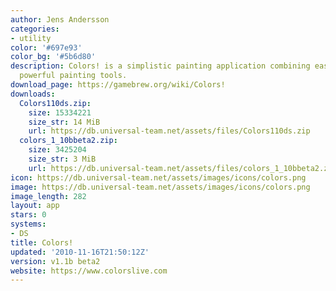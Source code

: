 ```yaml
---
author: Jens Andersson
categories:
- utility
color: '#697e93'
color_bg: '#5b6d80'
description: Colors! is a simplistic painting application combining ease of use and
  powerful painting tools.
download_page: https://gamebrew.org/wiki/Colors!
downloads:
  Colors110ds.zip:
    size: 15334221
    size_str: 14 MiB
    url: https://db.universal-team.net/assets/files/Colors110ds.zip
  colors_1_10bbeta2.zip:
    size: 3425204
    size_str: 3 MiB
    url: https://db.universal-team.net/assets/files/colors_1_10bbeta2.zip
icon: https://db.universal-team.net/assets/images/icons/colors.png
image: https://db.universal-team.net/assets/images/icons/colors.png
image_length: 282
layout: app
stars: 0
systems:
- DS
title: Colors!
updated: '2010-11-16T21:50:12Z'
version: v1.1b beta2
website: https://www.colorslive.com
---
```

